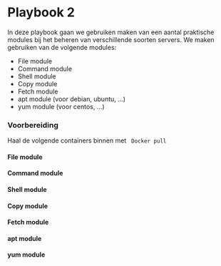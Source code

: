 # Playbook 2

In deze playbook gaan we gebruiken maken van een aantal praktische modules bij het beheren van verschillende soorten servers. We maken gebruiken van de volgende modules:

* File module
* Command module
* Shell module
* Copy module
* Fetch module
* apt module (voor debian, ubuntu, ...)
* yum module (voor centos, ...)

### Voorbereiding

Haal de volgende containers binnen met ``` Docker pull```


#### File module
#### Command module
#### Shell module
#### Copy module
#### Fetch module
#### apt module 
#### yum module 